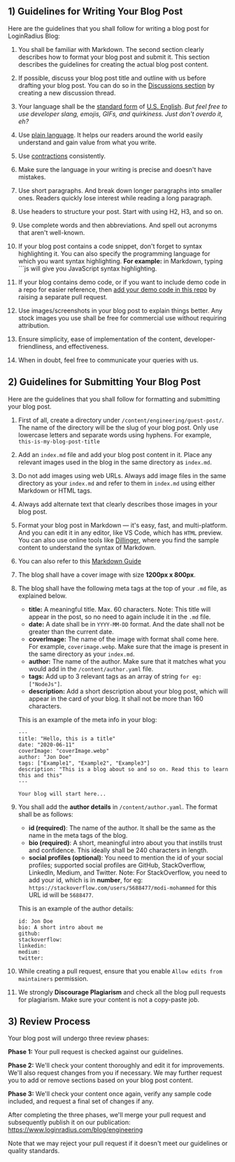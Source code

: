 ## 1) Guidelines for Writing Your Blog Post

Here are the guidelines that you shall follow for writing a blog post for LoginRadius Blog:

1. You shall be familiar with Markdown. The second section clearly describes how to format your blog post and submit it. This section describes the guidelines for creating the actual blog post content.

1. If possible, discuss your blog post title and outline with us before drafting your blog post. You can do so in the [Discussions section](https://github.com/LoginRadius/engineering-portal/discussions) by creating a new discussion thread.

2. Your language shall be the [standard form](https://www.lexico.com/grammar/standard-english) of [U.S. English](https://www.lexico.com/grammar/british-and-spelling). *But feel free to use developer slang, emojis, GIFs, and quirkiness. Just don't overdo it, eh?*

3. Use [plain language](https://www.plainlanguage.gov/about/definitions/). It helps our readers around the world easily understand and gain value from what you write.

3. Use [contractions](https://www.lexico.com/grammar/contractions) consistently.

4. Make sure the language in your writing is precise and doesn't have mistakes.

5. Use short paragraphs. And break down longer paragraphs into smaller ones. Readers quickly lose interest while reading a long paragraph.

6. Use headers to structure your post. Start with using H2, H3, and so on.

7. Use complete words and then abbreviations. And spell out acronyms that aren't well-known.

8. If your blog post contains a code snippet, don't forget to syntax highlighting it. You can also specify the programming language for which you want syntax highlighting.
  **For example:** in Markdown, typing ```js will give you JavaScript syntax highlighting.

9. If your blog contains demo code, or if you want to include demo code in a repo for easier reference, then [add your demo code in this repo](https://github.com/LoginRadius/engineering-blog-samples) by raising a separate pull request.

10. Use images/screenshots in your blog post to explain things better. Any stock images you use shall be free for commercial use without requiring attribution.

11. Ensure simplicity, ease of implementation of the content, developer-friendliness, and effectiveness.

12. When in doubt, feel free to communicate your queries with us.

## 2) Guidelines for Submitting Your Blog Post

Here are the guidelines that you shall follow for formatting and submitting your blog post.

1. First of all, create a directory under `/content/engineering/guest-post/`. The name of the directory will be the slug of your blog post. Only use lowercase letters and separate words using hyphens. For example, `this-is-my-blog-post-title`

2. Add an `index.md` file and add your blog post content in it. Place any relevant images used in the blog in the same directory as `index.md`.

3. Do not add images using web URLs. Always add image files in the same directory as your `index.md` and refer to them in `index.md` using either Markdown or HTML tags. 

3. Always add alternate text that clearly describes those images in your blog post.

3. Format your blog post in Markdown — it's easy, fast, and multi-platform. And you can edit it in any editor, like VS Code, which has `HTML` preview. You can also use online tools like [Dillinger](https://dillinger.io/), where you find the sample content to understand the syntax of Markdown.

4. You can also refer to this [Markdown Guide](https://github.com/adam-p/markdown-here/wiki/Markdown-Cheatsheet)
5. The blog shall have a cover image with size **1200px x 800px**.

6. The blog shall have the following meta tags at the top of your `.md` file, as explained below.

   - **title:** A meaningful title. Max. 60 characters.
     Note: This title will appear in the post, so no need to again include it in the `.md` file.
   - **date:** A date shall be in `YYYY-MM-DD` format. And the date shall not be greater than the current date.
   - **coverImage:** The name of the image with format shall come here. For example, `coverimage.webp`. Make sure that the image is present in the same directory as your `index.md`.
   - **author:** The name of the author. Make sure that it matches what you would add in the `/content/author.yaml` file.
   - **tags:** Add up to 3 relevant tags as an array of string `for eg: ["NodeJs"]`.
   - **description:** Add a short description about your blog post, which will appear in the card of your blog. It shall not be more than 160 characters.

   This is an example of the meta info in your blog:

   ```
   ---
   title: "Hello, this is a title"
   date: "2020-06-11"
   coverImage: "coverImage.webp"
   author: "Jon Doe"
   tags: ["Example1", "Example2", "Example3"]
   description: "This is a blog about so and so on. Read this to learn this and this"
   ---

   Your blog will start here...

   ```

7. You shall add the **author details** in `/content/author.yaml`. The format shall be as follows:

   - **id (required)**: The name of the author. It shall be the same as the name in the meta tags of the blog.
   - **bio (required)**: A short, meaningful intro about you that instills trust and confidence. This ideally shall be 240 characters in length.
   - **social profiles (optional)**: You need to mention the id of your social profiles; supported social profiles are GitHub, StackOverflow, LinkedIn, Medium, and Twitter.
     Note: For StackOverflow, you need to add your id, which is in **number**, for eg: `https://stackoverflow.com/users/5688477/modi-mohammed` for this URL id will be `5688477`.

   This is an example of the author details:

   ```
   id: Jon Doe
   bio: A short intro about me
   github:
   stackoverflow:
   linkedin:
   medium:
   twitter:
   ```

8. While creating a pull request, ensure that you enable `Allow edits from maintainers` permission.

9. We strongly **Discourage Plagiarism** and check all the blog pull requests for plagiarism. Make sure your content is not a copy-paste job.

## 3) Review Process

Your blog post will undergo three review phases:

**Phase 1:** Your pull request is checked against our guidelines.

**Phase 2:** We'll check your content thoroughly and edit it for improvements. We'll also request changes from you if necessary. We may further request you to add or remove sections based on your blog post content.

**Phase 3:** We'll check your content once again, verify any sample code included, and request a final set of changes if any.

After completing the three phases, we'll merge your pull request and subsequently publish it on our publication:  https://www.loginradius.com/blog/engineering

Note that we may reject your pull request if it doesn't meet our guidelines or quality standards.
